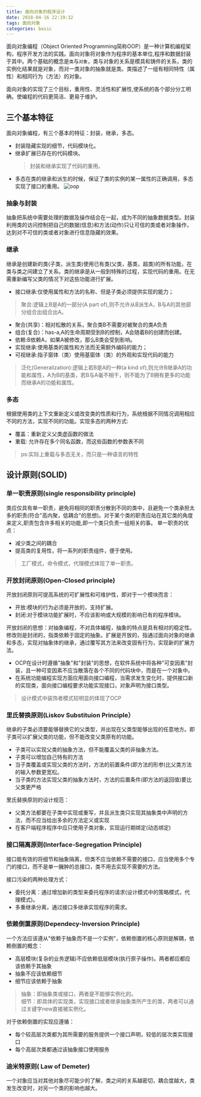 ```yaml
---
title: 面向对象的程序设计
date: 2018-04-16 22:19:32
tags: 面向对象
categories: basic
---
```

面向对象编程（Object Oriented Programming简称OOP）是一种计算机编程架构，程序开发方法的实践。面向对象将对象作为程序的基本单位,程序和数据封装于其中。两个基础的概念是`类`与`对象`，类与对象的关系是模具和铸件的关系，类的实例化结果就是对象，而对一类对象的抽象就是类。类描述了一组有相同特性（属性）和相同行为（方法）的对象。

面向对象的实现了三个目标，重用性、灵活性和扩展性,使系统的各个部分分工明确。使编程的代码更简洁、更易于维护。
## 三个基本特征
面向对象编程，有三个基本的特征：封装，继承，多态。
- 封装隐藏实现的细节，代码模块化。
- 继承扩展已存在的代码模块。
  > 封装和继承实现了代码的重用。
- 多态在类的继承和派生的时候，保证了类的实例的某一属性的正确调用，多态实现了接口的重用。
![oop](https://github.com/vaniot-s/picture/blob/master/OOP/OOP-1.png?raw=true)
<!--more-->
### 抽象与封装
抽象把系统中需要处理的数据及操作结合在一起，成为不同的抽象数据类型。封装利用类的访问控制把自己的数据(信息)和方法(动作)只让可信的类或者对象操作，达到对不可信的类或者对象进行信息隐藏的效果。
### 继承
继承是创建新的类(子类，派生类)使用已有类(父类，基类，超类)的所有功能，在类与类之间建立了关系。类的继承是从一般到特殊的过程，实现代码的重用。在无需重新编写父类的情况下对这些功能进行扩展。
- 接口继承:仅使用属性和方法的名称、但是子类必须提供实现的能力；
 > 聚合:逻辑上B是A的一部分(A part of),则不允许从B派生A，B与A的其他部分组合出组合出A。 
- 聚合(共享)：相对松散的关系，聚合类B不需要对被聚合的类A负责
- 组合(复合)：has-a,A的生命周期受到B的控制，A会随着B的创建而创建。
- 依赖:B依赖A，如果A被修改，那么B类会受到影响。
 - 实现继承:使用基类的属性和方法而无需额外编码的能力；
 - 可视继承:指子窗体（类）使用基窗体（类）的外观和实现代码的能力

>泛化(Generalization):逻辑上若B是A的一种(a kind of),则允许B继承A的功能和属性，A为B的基类，若B与A毫不相干，则不能为了B拥有更多的功能而继承A的功能和属性。

### 多态
根据使用类的上下文重新定义或改变类的性质和行为，系统根据不同情况调用相应不同的方法，实现不同的功能。实现多态的两种方式:
  - 覆盖：重新定义父类虚函数的做法
  - 重载: 允许存在多个同名函数，而这些函数的参数表不同

>ps:实际上重载与多态无关，而只是一种语言的特性

## 设计原则(SOLID)
### 单一职责原则(single responsibility principle)
 类应仅具有单一职责，避免将相同的职责分散到不同的类中，且避免一个类承担太多的职责(符合"高内聚，低耦合"的思想)。对于某个类的职责应站在其它类的角度来定义,职责包含许多相关的功能,即一个类只负责一组相关的事。
   单一职责的优点：
   - 减少类之间的耦合
   - 提高类的复用性，将一系列的职责组件，便于使用。
   
>工厂模式，命令模式，代理模式体现了单一职责。

### 开放封闭原则(Open-Closed principle)
开放封闭原则可提高系统的可扩展性和可维护性，即对于一个模块而言：
- 开放:模块的行为必须是开放的，支持扩展。
- 封闭:对于模块功能扩展时，不应该影响或大规模的影响已有的程序模块。

开放封闭的思想：对抽象编程，不对具体编程，抽象的特点是具有相对的稳定性。修改则是封闭的，指类依赖于固定的抽象。扩展是开放的，指通过面向对象的继承和多态，实现对抽象体的继承，通过覆写其方法来改变固有行为，实现新的扩展方法。
- OCP在设计时遵循"抽象"和"封装"的思想，在软件系统中将各种"可变因素"封装，且一种可变因素不应当散落在各个不同的代码块中，而是在一个对象中。
- 在系统功能编程实现方面应用面向接口编程，当需求发生变化时，提供接口新的实现类，面向接口编程要求功能实现接口，对象声明为接口类型。

>设计模式中装饰者模式较明显的体现了OCP

### 里氏替换原则(Liskov Substituion Principle）
   继承的子类必须要能够替换它的父类型，并出现在父类型能够出现的任意地方。即子类可以扩展父类的功能，但不能改变父类原有的功能。
  - 子类可以实现父类的抽象方法，但不能覆盖父类的非抽象方法。
  - 子类可以增加自己特有的方法
  - 当子类覆盖或实现父类的方法时，方法的前置条件(即方法的形参)比父类方法的输入参数更宽松。
  - 当子类的方法实现父类的抽象方法时，方法的后置条件(即方法的返回值)要比父类更严格
 
里氏替换原则的设计规范：
 - 父类方法都要在子类中实现或重写，并且派生类只实现其抽象类中声明的方法，而不应当给出多余的方法定义或实现
 - 在客户端程序程序中应只使用子类对象，实现运行期绑定(动态绑定)
 
### 接口隔离原则(Interface-Segregation Principle)
接口能有效的将细节和抽象隔离，但类不应当依赖不需要的接口，应当使用多个专门的接口，而不是单一臃肿的总接口，类不用去实现不需要的方法。

接口污染的两种处理方式：
- 委托分离：通过增加新的类型来委托程序的请求(设计模式中的策略模式，代理模式)。
- 多重继承分离，通过接口多继承实现程序的需求。

### 依赖倒置原则(Dependecy-Inversion Principle)
一个方法应该遵从"依赖于抽象而不是一个实例"，依赖倒置的核心原则是解耦，依赖倒置的概念：
- 高层模块(复杂的业务逻辑)不应依赖低层模块(执行原子操作)。两者都应都应该依赖于其抽象
- 抽象不应该依赖细节
- 细节应该依赖于抽象

>抽象：即抽象类或接口，两者是不能够实例化的。                                        
细节：即具体的实现类，实现接口或者继承抽象类所产生的类，两者可以通过关键字new直接被实例化。

对于依赖倒置的实现应遵循：
- 每个较高层次类都为其所需要的服务提供一个接口声明，较低的层次类实现接口
- 每个高层次类都通过该抽象接口使用服务

### 迪米特原则( Law of Demeter)
一个对象应当对其他对象尽可能少的了解，类之间的关系越密切，耦合度越大，类发生改变时，对另一个类的影响也越大。

